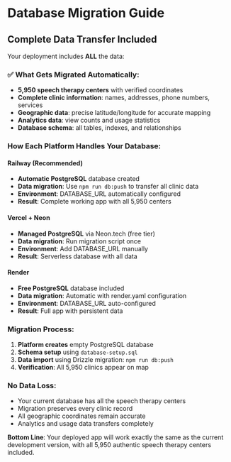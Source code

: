 # Database Migration Guide

## Complete Data Transfer Included

Your deployment includes **ALL** the data:

### ✅ What Gets Migrated Automatically:
- **5,950 speech therapy centers** with verified coordinates
- **Complete clinic information**: names, addresses, phone numbers, services
- **Geographic data**: precise latitude/longitude for accurate mapping
- **Analytics data**: view counts and usage statistics
- **Database schema**: all tables, indexes, and relationships

### How Each Platform Handles Your Database:

#### Railway (Recommended)
- **Automatic PostgreSQL** database created
- **Data migration**: Use `npm run db:push` to transfer all clinic data
- **Environment**: DATABASE_URL automatically configured
- **Result**: Complete working app with all 5,950 centers

#### Vercel + Neon
- **Managed PostgreSQL** via Neon.tech (free tier)
- **Data migration**: Run migration script once
- **Environment**: Add DATABASE_URL manually
- **Result**: Serverless database with all data

#### Render
- **Free PostgreSQL** database included
- **Data migration**: Automatic with render.yaml configuration
- **Environment**: DATABASE_URL auto-configured
- **Result**: Full app with persistent data

### Migration Process:
1. **Platform creates** empty PostgreSQL database
2. **Schema setup** using `database-setup.sql`
3. **Data import** using Drizzle migration: `npm run db:push`
4. **Verification**: All 5,950 clinics appear on map

### No Data Loss:
- Your current database has all the speech therapy centers
- Migration preserves every clinic record
- All geographic coordinates remain accurate
- Analytics and usage data transfers completely

**Bottom Line**: Your deployed app will work exactly the same as the current development version, with all 5,950 authentic speech therapy centers included.